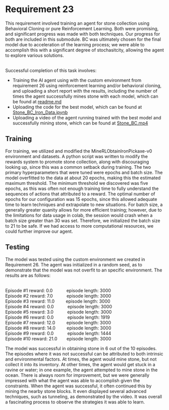 <h1>Requirement 23</h1>
This requirement involved training an agent for stone collection using Behavioral Cloning or pure Reinforcement Learning. Both were promising, and significant progress was made with both techniques. Our progress for both are included in this submodule. BC was ultimately chosen for the final model due to acceleration of the learning process;
we were able to accomplish this with a significant degree of stochasitcity, allowing the agent to explore various solutions.     
       
  
&nbsp;  
Successful completion of this task involves:
- Training the AI agent using with the custom environment from requirement 26 using reinforcement learning and/or behavioral cloning, and uploading a short report with the results, including the number of times the agent successfully mines stone with each model, which can be found at [readme.md](https://github.com/lincolnschick/ML4MC/blob/main/docs/reports/requirement-23/readme.md)
- Uploading the code for the best model, which can be found at [Stone_BC_Iron_Data.ipynb](https://github.com/lincolnschick/ML4MC/blob/main/docs/reports/requirement-23/Stone_BC_Iron_Data.ipynb) 
- Uploading a video of the agent running trained with the best model and successfully mining stone, which can be found at [Stone_BC.mp4](https://github.com/lincolnschick/ML4MC/blob/main/docs/reports/requirement-23/Stone_BC.mp4)


<h2>Training</h2>
For training, we utilized and modified the MineRLObtainIronPickaxe-v0 environment and datasets. A python script was written to modify the rewards system to promote stone collection,
along with discouraging looking up, since this was a common setback during training. The two primary hyperparameters that were tuned were epochs and batch size. The model
overfitted to the data at about 20 epochs, making this the estimated maximum threshold. The minimum threshold we discovered was five epochs, as this was often not enough training time
to fully understand the sequences of actions that attributed to a reward. The optimal number of epochs for our configuration was 15 epochs, since this allowed adequate
time to learn techniques and extrapolate to new situations. For batch size, a generally greater quanity allows for more efficient training; however, due to the limitations
for data usage in colab, the session would crash when a batch size greater than 30 was set. Therefore, we initialized the batch size to 21 to be safe. If we had access to
more computational resources, we could further improve our agent.
<h2>Testing</h2>
The model was tested using the custom environment we created in Requirement 26. The agent was initialized in a random seed, as to demonstrate that the model was not overfit to an
specific environment. The results are as follows:     
       
  
&nbsp;  
Episode #1 reward: 0.0   &emsp;&emsp;&nbsp;&nbsp;    episode length: 3000  
Episode #2 reward: 7.0   &emsp;&emsp;&nbsp;&nbsp;   episode length: 3000  
Episode #3 reward: 11.0  &emsp;&emsp; episode length: 3000  
Episode #4 reward: 0.0   &emsp;&emsp;&nbsp;&nbsp; episode length: 3000  
Episode #5 reward: 3.0   &emsp;&emsp;&nbsp;&nbsp;    episode length: 3000  
Episode #6 reward: 0.0 &emsp;&emsp;&nbsp;&nbsp; episode length: 1919  
Episode #7 reward: 12.0  &emsp;&emsp; episode length: 3000  
Episode #8 reward: 14.0  &emsp;&emsp; episode length: 3000  
Episode #9 reward: 0.0   &emsp;&emsp;&nbsp;&nbsp; episode length: 1444  
Episode #10 reward: 21.0 &emsp;&nbsp;&nbsp;  episode length: 3000  

The model was successful in obtaining stone in 6 out of the 10 episodes. The episodes where it was not successful can be attributed to both intrinsic and environmental factors. At times,
the agent would mine stone, but not collect it into its inventory. At other times, the agent would get stuck in a ravine or water; in one example, the agent attempted to mine stone
in the ocean. There is always room for improvement, but we were generally impressed with what the agent was able to accomplish given the constraints. When the agent was successful, 
it often continued this by mining the nearby stone blocks. It even displayed several advanced techniques, such as tunneling, as demonstrated by the video. It was overall a
fascinating process to observe the strategies it was able to learn. 
